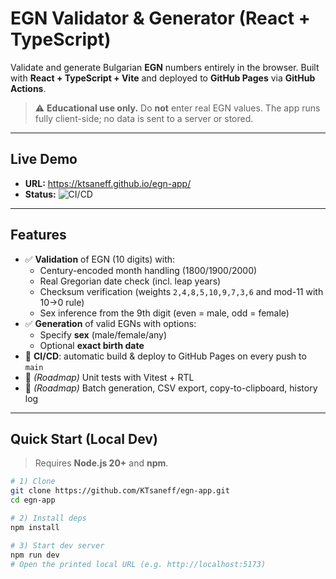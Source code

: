 # EGN Validator & Generator (React + TypeScript)

Validate and generate Bulgarian **EGN** numbers entirely in the browser. Built with **React + TypeScript + Vite** and deployed to **GitHub Pages** via **GitHub Actions**.

> ⚠️ **Educational use only.** Do **not** enter real EGN values. The app runs fully client-side; no data is sent to a server or stored.

---

## Live Demo

- **URL:** https://ktsaneff.github.io/egn-app/  
- **Status:** ![CI/CD](https://github.com/KTsaneff/egn-app/actions/workflows/pages.yml/badge.svg)

---

## Features

- ✅ **Validation** of EGN (10 digits) with:
  - Century-encoded month handling (1800/1900/2000)
  - Real Gregorian date check (incl. leap years)
  - Checksum verification (weights `2,4,8,5,10,9,7,3,6` and mod-11 with 10→0 rule)
  - Sex inference from the 9th digit (even = male, odd = female)
- ✅ **Generation** of valid EGNs with options:
  - Specify **sex** (male/female/any)
  - Optional **exact birth date**
- 🔄 **CI/CD**: automatic build & deploy to GitHub Pages on every push to `main`
- 🧪 *(Roadmap)* Unit tests with Vitest + RTL
- 🧰 *(Roadmap)* Batch generation, CSV export, copy-to-clipboard, history log

---

## Quick Start (Local Dev)

> Requires **Node.js 20+** and **npm**.

```bash
# 1) Clone
git clone https://github.com/KTsaneff/egn-app.git
cd egn-app

# 2) Install deps
npm install

# 3) Start dev server
npm run dev
# Open the printed local URL (e.g. http://localhost:5173)
